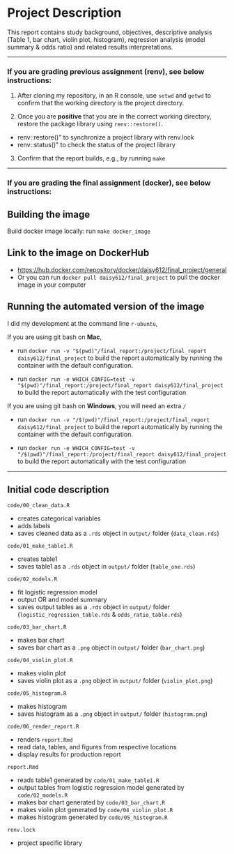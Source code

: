 # Project Description

This report contains study background, objectives, descriptive analysis (Table 1, bar chart, violin plot, histogram), regression analysis (model summary & odds ratio) and related results interpretations.

______________________________________________________________

### If you are grading previous assignment (renv), see below instructions:

1. After cloning my repository, in an R console, use `setwd` and `getwd` to confirm that the working directory is the project directory.

2. Once you are __positive__ that you are in the correct working directory, restore the package library using `renv::restore()`.
  - renv::restore()" to synchronize a project library with renv.lock
  - renv::status()" to check the status of the project library

3. Confirm that the report builds, e.g., by running `make` 

______________________________________________________________

### If you are grading the final assignment (docker), see below instructions:


## Building the image

Build docker image locally: run `make docker_image` 


## Link to the image on DockerHub

 - https://hub.docker.com/repository/docker/daisy612/final_project/general
 - Or you can run `docker pull daisy612/final_project` to pull the docker image in your computer


## Running the automated version of the image

I did my development at the command line `r-ubuntu`,

If you are using git bash on __Mac__,

  - run `docker run -v "$(pwd)"/final_report:/project/final_report daisy612/final_project` to build the report automatically by running the container with the default configuration.

  - run `docker run -e WHICH_CONFIG=test -v "$(pwd)"/final_report:/project/final_report daisy612/final_project` to build the report automatically with the test configuration


If you are using git bash on __Windows__, you will need an extra `/`

  - run `docker run -v "/$(pwd)"/final_report:/project/final_report daisy612/final_project` to build the report automatically by running the container with the default configuration.

  - run `docker run -e WHICH_CONFIG=test -v "/$(pwd)"/final_report:/project/final_report daisy612/final_project` to build the report automatically with the test configuration


______________________________________________________________

## Initial code description

`code/00_clean_data.R`

  - creates categorical variables
  - adds labels
  - saves cleaned data as a `.rds` object in `output/` folder (`data_clean.rds`)

`code/01_make_table1.R`
  - creates table1
  - saves table1 as a `.rds` object in `output/` folder (`table_one.rds`)
  
`code/02_models.R`

  - fit logistic regression model
  - output OR and model summary
  - saves output tables as a `.rds` object in `output/` folder (`logistic_regression_table.rds` & `odds_ratio_table.rds`)

`code/03_bar_chart.R`

  - makes bar chart
  - saves bar chart as a `.png` object in `output/` folder (`bar_chart.png`)
  
  `code/04_violin_plot.R`

  - makes violin plot
  - saves violin plot as a `.png` object in `output/` folder (`violin_plot.png`)
  
  `code/05_histogram.R`

  - makes histogram
  - saves histogram as a `.png` object in `output/` folder (`histogram.png`)

`code/06_render_report.R`

  - renders `report.Rmd`
  - read data, tables, and figures from respective locations
  - display results for production report

`report.Rmd`

  - reads table1 generated by `code/01_make_table1.R`
  - output tables from logistic regression model generated by `code/02_models.R`
  - makes bar chart generated by `code/03_bar_chart.R`
  - makes violin plot generated by `code/04_violin_plot.R`
  - makes histogram generated by `code/05_histogram.R`
  
  

`renv.lock`

  - project specific library














